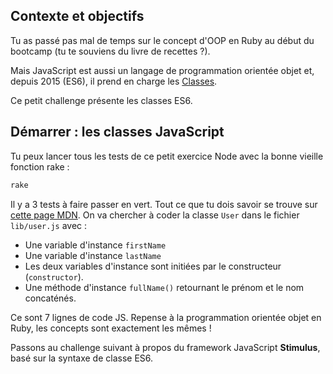 ## Contexte et objectifs

Tu as passé pas mal de temps sur le concept d'OOP en Ruby au début du bootcamp (tu te souviens du livre de recettes ?).

Mais JavaScript est aussi un langage de programmation orientée objet et, depuis 2015 (ES6), il prend en charge les [Classes](https://developer.mozilla.org/en-US/docs/Web/JavaScript/Reference/Classes).

Ce petit challenge présente les classes ES6.

## Démarrer : les classes JavaScript

Tu peux lancer tous les tests de ce petit exercice Node avec la bonne vieille fonction rake :

```bash
rake
```

Il y a 3 tests à faire passer en vert. Tout ce que tu dois savoir se trouve sur [cette page MDN](https://developer.mozilla.org/en-US/docs/Web/JavaScript/Reference/Classes). On va chercher à coder la classe `User` dans le fichier `lib/user.js` avec :

- Une variable d'instance `firstName`
- Une variable d'instance `lastName`
- Les deux variables d'instance sont initiées par le constructeur (`constructor`).
- Une méthode d'instance `fullName()` retournant le prénom et le nom concaténés.

Ce sont 7 lignes de code JS. Repense à la programmation orientée objet en Ruby, les concepts sont exactement les mêmes !

Passons au challenge suivant à propos du framework JavaScript **Stimulus**, basé sur la syntaxe de classe ES6.
